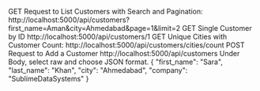GET Request to List Customers with Search and Pagination:
http://localhost:5000/api/customers?first_name=Aman&city=Ahmedabad&page=1&limit=2
GET Single Customer by ID
http://localhost:5000/api/customers/1
GET Unique Cities with Customer Count:
http://localhost:5000/api/customers/cities/count
POST Request to Add a Customer
http://localhost:5000/api/customers
Under Body, select raw and choose JSON format.
{
  "first_name": "Sara",
  "last_name": "Khan",
  "city": "Ahmedabad",
  "company": "SublimeDataSystems"
}
